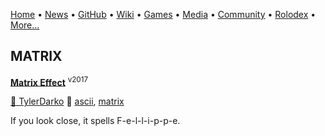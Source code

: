 [Home](https://qb64.com) • [News](news.md) • [GitHub](github.md) • [Wiki](wiki.md) • [Games](games.md) • [Media](media.md) • [Community](community.md) • [Rolodex](rolodex.md) • [More...](more.md)

## MATRIX

**[Matrix Effect](matrix-effect/index)** <sup>v2017</sup>

[🐝 TylerDarko](tylerdarko) 🔗 [ascii](ascii), [matrix](matrix)

If you look close, it spells F-e-l-l-i-p-p-e.
